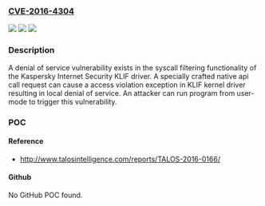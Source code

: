 ### [CVE-2016-4304](https://cve.mitre.org/cgi-bin/cvename.cgi?name=CVE-2016-4304)
![](https://img.shields.io/static/v1?label=Product&message=Internet%20Security&color=blue)
![](https://img.shields.io/static/v1?label=Version&message=n%2Fa&color=blue)
![](https://img.shields.io/static/v1?label=Vulnerability&message=unspecified&color=brighgreen)

### Description

A denial of service vulnerability exists in the syscall filtering functionality of the Kaspersky Internet Security KLIF driver. A specially crafted native api call request can cause a access violation exception in KLIF kernel driver resulting in local denial of service. An attacker can run program from user-mode to trigger this vulnerability.

### POC

#### Reference
- http://www.talosintelligence.com/reports/TALOS-2016-0166/

#### Github
No GitHub POC found.

